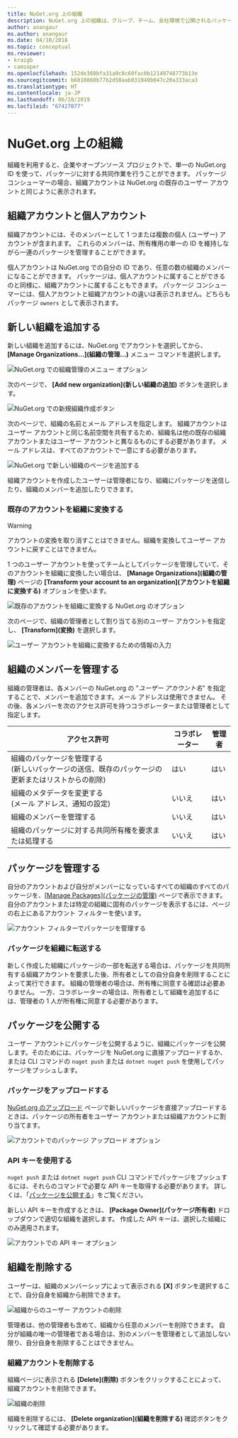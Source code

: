 ```yaml
---
title: NuGet.org 上の組織
description: NuGet.org 上の組織は、グループ、チーム、会社環境で公開されるパッケージを管理するのに役立ちます。
author: anangaur
ms.author: anangaur
ms.date: 04/10/2018
ms.topic: conceptual
ms.reviewer:
- kraigb
- camsoper
ms.openlocfilehash: 152de360bfa31a0c8c60fac0b12149748773b13e
ms.sourcegitcommit: b6810860b77b2d50aab031040b047c20a333aca3
ms.translationtype: HT
ms.contentlocale: ja-JP
ms.lasthandoff: 06/28/2019
ms.locfileid: "67427077"
---
```

# <a name="your-organization-on-nugetorg"></a>NuGet.org 上の組織

組織を利用すると、企業やオープンソース プロジェクトで、単一の NuGet.org ID を使って、パッケージに対する共同作業を行うことができます。 パッケージ コンシューマーの場合、組織アカウントは NuGet.org の既存のユーザー アカウントと同じように表示されます。

## <a name="organization-accounts-vs-individual-accounts"></a>組織アカウントと個人アカウント

組織アカウントには、そのメンバーとして 1 つまたは複数の個人 (ユーザー) アカウントが含まれます。 これらのメンバーは、所有権用の単一の ID を維持しながら一連のパッケージを管理することができます。

個人アカウントは NuGet.org での自分の ID であり、任意の数の組織のメンバーになることができます。 パッケージは、個人アカウントに属することができるのと同様に、組織アカウントに属することもできます。 パッケージ コンシューマーには、個人アカウントと組織アカウントの違いは表示されません。どちらもパッケージ `owners` として表示されます。

## <a name="adding-a-new-organization"></a>新しい組織を追加する

新しい組織を追加するには、NuGet.org でアカウントを選択してから、 **[Manage Organizations...]\(組織の管理...\)** メニュー コマンドを選択します。

![NuGet.org での組織管理のメニュー オプション](media/org-manage-option.png)

次のページで、 **[Add new organization]\(新しい組織の追加\)** ボタンを選択します。

![NuGet.org での新規組織作成ボタン](media/org-add-new-option.png)

次のページで、組織の名前とメール アドレスを指定します。 組織アカウントはユーザー アカウントと同じ名前空間を共有するため、組織名は他の既存の組織アカウントまたはユーザー アカウントと異なるものにする必要があります。 メール アドレスは、すべてのアカウントで一意にする必要があります。

![NuGet.org で新しい組織のページを追加する](media/org-add-new-page.png)

組織アカウントを作成したユーザーは管理者になり、組織にパッケージを送信したり、組織のメンバーを追加したりできます。

### <a name="transform-existing-account-to-an-organization"></a>既存のアカウントを組織に変換する

> [!Warning]
> アカウントの変換を取り消すことはできません。組織を変換してユーザー アカウントに戻すことはできません。

1 つのユーザー アカウントを使ってチームとしてパッケージを管理していて、そのアカウントを組織に変換したい場合は、 **[Manage Organizations]\(組織の管理\)** ページの **[Transform your account to an organization]\(アカウントを組織に変換する\)** オプションを使います。

![既存のアカウントを組織に変換する NuGet.org のオプション](media/org-transform-option.png)

次のページで、組織の管理者として割り当てる別のユーザー アカウントを指定し、 **[Transform]\(変換\)** を選択します。

![ユーザー アカウントを組織に変換するための情報の入力](media/org-transform-page.png)

## <a name="managing-organization-members"></a>組織のメンバーを管理する

組織の管理者は、各メンバーの NuGet.org の "*ユーザー アカウント名*" を指定することで、メンバーを追加できます。メール アドレスは使用できません。 その後、各メンバーを次のアクセス許可を持つコラボレーターまたは管理者として指定します。

| アクセス許可 | コラボレーター | 管理者 |
| --- | --- | --- |
| 組織のパッケージを管理する<br/>(新しいパッケージの送信、既存のパッケージの更新またはリストからの削除) | はい | はい |
| 組織のメタデータを変更する<br/>(メール アドレス、通知の設定) | いいえ | はい |
| 組織のメンバーを管理する | いいえ | はい |
| 組織のパッケージに対する共同所有権を要求または処理する | いいえ | はい |

## <a name="managing-packages"></a>パッケージを管理する

自分のアカウントおよび自分がメンバーになっているすべての組織のすべてのパッケージを、[[Manage Packages]\(パッケージの管理\)](https://www.nuget.org/account/Packages) ページで表示できます。 自分のアカウントまたは特定の組織に固有のパッケージを表示するには、ページの右上にあるアカウント フィルターを使います。

![アカウント フィルターでパッケージを管理する](media/org-manage-packages-option.png)

### <a name="transferring-packages-to-an-organization"></a>パッケージを組織に転送する
新しく作成した組織にパッケージの一部を転送する場合は、パッケージを共同所有する組織アカウントを要求した後、所有者としての自分自身を削除することによって実行できます。 組織の管理者の場合は、所有権に同意する確認は必要ありません。 一方、コラボレーターの場合は、所有者として組織を追加するには、管理者の 1 人が所有権に同意する必要があります。

## <a name="publishing-packages"></a>パッケージを公開する

ユーザー アカウントにパッケージを公開するように、組織にパッケージを公開します。そのためには、パッケージを NuGet.org に直接アップロードするか、または CLI コマンドの `nuget push` または `dotnet nuget push` を使用してパッケージをプッシュします。

### <a name="uploading-packages"></a>パッケージをアップロードする

[NuGet.org のアップロード](https://www.nuget.org/packages/manage/upload) ページで新しいパッケージを直接アップロードするときは、パッケージの所有者をユーザー アカウントまたは組織アカウントに割り当てます。

![アカウントでのパッケージ アップロード オプション](media/org-upload-option.png)

### <a name="using-api-keys"></a>API キーを使用する

`nuget push` または `dotnet nuget push` CLI コマンドでパッケージをプッシュするには、それらのコマンドで必要な API キーを取得する必要があります。 詳しくは、「[パッケージを公開する](../quickstart/create-and-publish-a-package-using-visual-studio.md#publish-the-package)」をご覧ください。

新しい API キーを作成するときは、 **[Package Owner]\(パッケージ所有者\)** ドロップダウンで適切な組織を選択します。 作成した API キーは、選択した組織にのみ適用されます。

![アカウントでの API キー オプション](media/org-apikey-option.png)

## <a name="removing-an-organization"></a>組織を削除する

ユーザーは、組織のメンバーシップによって表示される **[X]** ボタンを選択することで、自分自身を組織から削除できます。

![組織からのユーザー アカウントの削除](media/org-remove-self-option.png)

管理者は、他の管理者も含めて、組織から任意のメンバーを削除できます。 自分が組織の唯一の管理者である場合は、別のメンバーを管理者として追加しない限り、自分自身を削除することはできません。

### <a name="deleting-an-organization-account"></a>組織アカウントを削除する

組織ページに表示される **[Delete]\(削除\)** ボタンをクリックすることによって、組織アカウントを削除できます。

![組織の削除](media/org-delete-option.png)

組織を削除するには、 **[Delete organization]\(組織を削除する\)** 確認ボタンをクリックして確認する必要があります。
